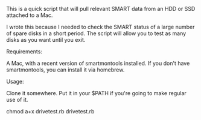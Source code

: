 This is a quick script that will pull relevant SMART data from an HDD or SSD attached to a Mac.

I wrote this because I needed to check the SMART status of a large number of spare disks in a 
short period. The script will allow you to test as many disks as you want until you exit.

Requirements:

A Mac, with a recent version of smartmontools installed. If you don't have smartmontools,
you can install it via homebrew.

Usage: 

Clone it somewhere. Put it in your $PATH if you're going to make regular use of it.

chmod a+x drivetest.rb
drivetest.rb
